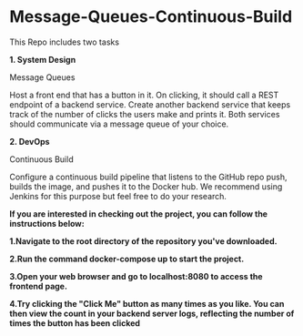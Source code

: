 # Message-Queues-Continuous-Build

This Repo includes two tasks 

<b> 1. System Design </b>

Message Queues

Host a front end that has a button in it. On clicking, it should call a REST endpoint of a backend service. Create another backend service that keeps track of the number of clicks the users make and prints it. Both services should communicate via a message queue of your choice.

<b> 2. DevOps </b>

Continuous Build

Configure a continuous build pipeline that listens to the GitHub repo push, builds the image, and pushes it to the Docker hub. We recommend using Jenkins for this purpose but feel free to do your research.

<b>If you are interested in checking out the project, you can follow the instructions below:<b>

1.Navigate to the root directory of the repository you've downloaded.

2.Run the command docker-compose up to start the project.

3.Open your web browser and go to localhost:8080 to access the frontend page.

4.Try clicking the "Click Me" button as many times as you like. You can then view the count in your backend server logs, reflecting the number of times the button has been clicked
